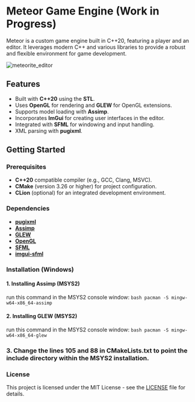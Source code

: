 
# Meteor Game Engine (Work in Progress)

Meteor is a custom game engine built in C++20, featuring a player and an editor. It leverages modern C++ and various libraries to provide a robust and flexible environment for game development.

![meteorite_editor]([https://i.ibb.co/NVvrW4g/Screenshot-2024-10-19-001655.png](https://i.ibb.co/WSWkbc7/Screenshot-2025-02-13-131919.png))

## Features

- Built with **C++20** using the **STL**.
- Uses **OpenGL** for rendering and **GLEW** for OpenGL extensions.
- Supports model loading with **Assimp**.
- Incorporates **ImGui** for creating user interfaces in the editor.
- Integrated with **SFML** for windowing and input handling.
- XML parsing with **pugixml**.

## Getting Started

### Prerequisites

- **C++20** compatible compiler (e.g., GCC, Clang, MSVC).
- **CMake** (version 3.26 or higher) for project configuration.
- **CLion** (optional) for an integrated development environment.

### Dependencies

- [**pugixml**](https://pugixml.org/)
- [**Assimp**](https://github.com/assimp/assimp)
- [**GLEW**](http://glew.sourceforge.net/)
- [**OpenGL**](https://www.opengl.org/)
- [**SFML**](https://www.sfml-dev.org/)
- [**imgui-sfml**](https://github.com/SFML/imgui-sfml)

### Installation (Windows)

#### 1. Installing Assimp (MSYS2)

run this command in the MSYS2 console window: ```bash pacman -S mingw-w64-x86_64-assimp```

#### 2. Installing GLEW (MSYS2)

run this command in the MSYS2 console window: ```bash pacman -S mingw-w64-x86_64-glew```

### 3. Change the lines 105 and 88 in CMakeLists.txt to point the include directory within the MSYS2 installation.


### License
This project is licensed under the MIT License - see the [LICENSE](LICENSE) file for details.
